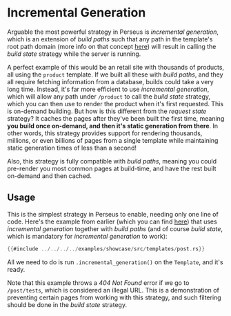 # Incremental Generation

Arguable the most powerful strategy in Perseus is _incremental generation_, which is an extension of _build paths_ such that any path in the template's root path domain (more info on that concept [here](../templates/intro)) will result in calling the _build state_ strategy while the server is running.

A perfect example of this would be an retail site with thousands of products, all using the `product` template. If we built all these with _build paths_, and they all require fetching information from a database, builds could take a very long time. Instead, it's far more efficient to use _incremental generation_, which will allow any path under `/product` to call the _build state_ strategy, which you can then use to render the product when it's first requested. This is on-demand building. But how is this different from the _request state_ strategy? It caches the pages after they've been built the first time, meaning **you build once on-demand, and then it's static generation from there**. In other words, this strategy provides support for rendering thousands, millions, or even billions of pages from a single template while maintaining static generation times of less than a second!

Also, this strategy is fully compatible with _build paths_, meaning you could pre-render you most common pages at build-time, and have the rest built on-demand and then cached.

## Usage

This is the simplest strategy in Perseus to enable, needing only one line of code. Here's the example from earlier (which you can find [here](https://github.com/arctic-hen7/perseus/blob/main/examples/showcase/src/templates/post.rs)) that uses _incremental generation_ together with _build paths_ (and of course _build state_, which is mandatory for _incremental generation_ to work):

```rust
{{#include ../../../../examples/showcase/src/templates/post.rs}}
```

All we need to do is run `.incremental_generation()` on the `Template`, and it's ready.

Note that this example throws a _404 Not Found_ error if we go to `/post/tests`, which is considered an illegal URL. This is a demonstration of preventing certain pages from working with this strategy, and such filtering should be done in the _build state_ strategy.
